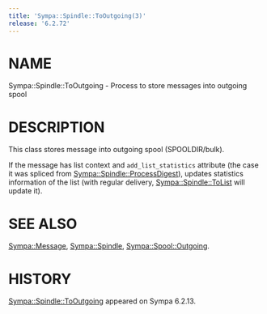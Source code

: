 ```yaml
---
title: 'Sympa::Spindle::ToOutgoing(3)'
release: '6.2.72'
---
```


# NAME

Sympa::Spindle::ToOutgoing - Process to store messages into outgoing spool

# DESCRIPTION

This class stores message into outgoing spool (SPOOLDIR/bulk).

If the message has list context and `add_list_statistics` attribute
(the case it was spliced from [Sympa::Spindle::ProcessDigest](./Sympa-Spindle-ProcessDigest.3.md)),
updates statistics information of the list (with regular delivery,
[Sympa::Spindle::ToList](./Sympa-Spindle-ToList.3.md) will update it).

# SEE ALSO

[Sympa::Message](./Sympa-Message.3.md),
[Sympa::Spindle](./Sympa-Spindle.3.md),
[Sympa::Spool::Outgoing](./Sympa-Spool-Outgoing.3.md).

# HISTORY

[Sympa::Spindle::ToOutgoing](./Sympa-Spindle-ToOutgoing.3.md) appeared on Sympa 6.2.13.
